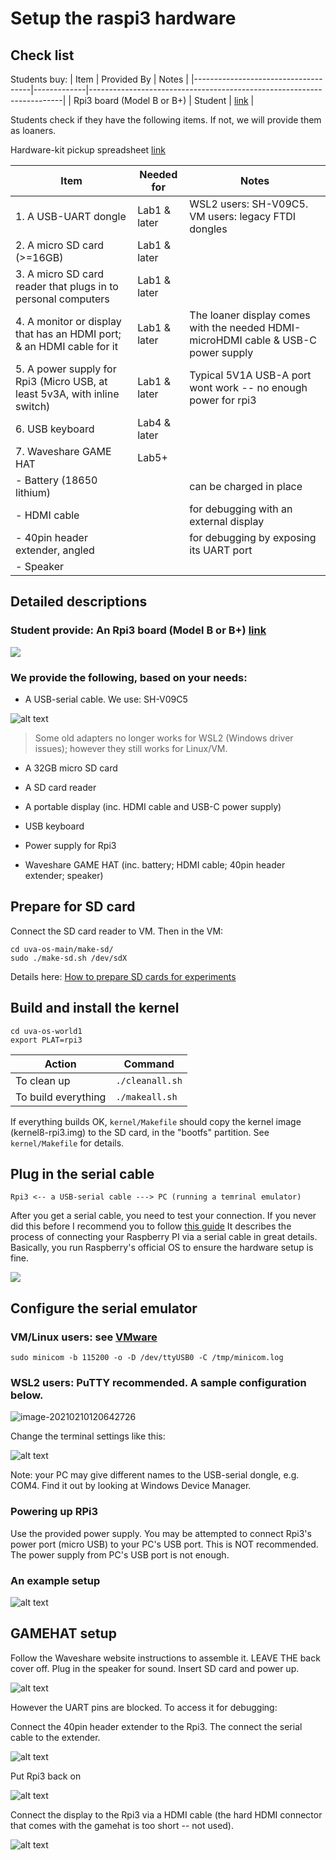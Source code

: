# Setup the raspi3 hardware


## Check list

Students buy:
| Item                                | Provided By | Notes                                                                 |
|-------------------------------------|-------------|-----------------------------------------------------------------------|
| Rpi3 board (Model B or B+)          | Student     | [link](https://www.raspberrypi.org/products/raspberry-pi-3-model-b/)  |


Students check if they have the following items. If not, we will provide them as loaners. 

Hardware-kit pickup spreadsheet [link](https://myuva.sharepoint.com/:x:/s/XSEL-afsara-next/EdYnzYErdZ1AnqmaAjGY2_QBQWsVQ2lCzCud1rGTHytnIQ?e=k0St0w)

| Item                                | Needed for | Notes                                                                 |
|-------------------------------------|-------------|-----------------------------------------------------------------------|
| 1. A USB-UART dongle                    | Lab1 & later  | WSL2 users: SH-V09C5. VM users: legacy FTDI dongles                                                              |
| 2. A micro SD card (>=16GB)                  | Lab1 & later  |                                                |
| 3. A micro SD card reader that plugs in to personal computers                      | Lab1 & later  |                                                                       |
| 4. A monitor or display that has an HDMI port; & an HDMI cable for it                     | Lab1 & later  | The loaner display comes with the needed HDMI-microHDMI cable & USB-C power supply   |
| 5. A power supply for Rpi3 (Micro USB, at least 5v3A, with inline switch) | Lab1 & later   | Typical 5V1A USB-A port wont work -- no enough power for rpi3                                                            |
| 6. USB keyboard                        | Lab4 & later  |                                                                       |
| 7. Waveshare GAME HAT                         | Lab5+  |                                                             |
| - Battery  (18650 lithium)                      |   | can be charged in place                                                             |
| - HDMI cable                               |   |  for debugging with an external display                                                           |
| - 40pin header extender, angled                    |   |   for debugging by exposing its UART port                                                           |
| - Speaker                                  |   |                                                             |


## Detailed descriptions

### Student provide: An Rpi3 board (Model B or B+) [link](https://www.raspberrypi.org/products/raspberry-pi-3-model-b/)

![](rpi3_resized.jpg)


### We provide the following, based on your needs:

- A USB-serial cable. We use: SH-V09C5

![alt text](image-8.png)

> Some old adapters no longer works for WSL2 (Windows driver issues); however they still works for Linux/VM. 

- A 32GB micro SD card

- A SD card reader

- A portable display (inc. HDMI cable and USB-C power supply)

- USB keyboard

- Power supply for Rpi3

- Waveshare GAME HAT (inc. battery; HDMI cable; 40pin header extender; speaker) 


## Prepare for SD card 

Connect the SD card reader to VM. Then in the VM: 
```
cd uva-os-main/make-sd/ 
sudo ./make-sd.sh /dev/sdX
```

Details here: [How to prepare SD cards for experiments](../../make-sd/README-make-sd.md)

## Build and install the kernel 
```
cd uva-os-world1
export PLAT=rpi3
```

| Action              | Command             |
|---------------------|---------------------|
| To clean up         | `./cleanall.sh`     |
| To build everything | `./makeall.sh`      |

If everything builds OK, `kernel/Makefile` should copy the kernel image (kernel8-rpi3.img) to the SD card, in the "bootfs" partition. See `kernel/Makefile` for details.

## Plug in the serial cable

```
Rpi3 <-- a USB-serial cable ---> PC (running a temrinal emulator) 
```

After you get a serial cable, you need to test your connection. If you never did this before I recommend you to follow [this guide](https://cdn-learn.adafruit.com/downloads/pdf/adafruits-raspberry-pi-lesson-5-using-a-console-cable.pdf) It describes the process of connecting your Raspberry PI via a serial cable in great details. Basically, you run Raspberry's official OS to ensure the hardware setup is fine. 

![](https://cdn-learn.adafruit.com/assets/assets/000/035/695/small360/learn_raspberry_pi_piconsole_bb.png?1473736644)

## Configure the serial emulator

### VM/Linux users: see [VMware](../vm/vmware.md)

```
sudo minicom -b 115200 -o -D /dev/ttyUSB0 -C /tmp/minicom.log
```

### WSL2 users: PuTTY recommended. A sample configuration below. 

![image-20210210120642726](image-20210210120642726.png)

Change the terminal settings like this:

![alt text](image-2.png)

Note: your PC may give different names to the USB-serial dongle, e.g. COM4. Find it out by looking at Windows Device Manager. 

### Powering up RPi3

Use the provided power supply. You may be attempted to connect Rpi3's power port (micro USB) to your PC's USB port. This is NOT recommended. The power supply from PC's USB port is not enough. 

### An example setup

![alt text](setup.png)

## GAMEHAT setup

Follow the Waveshare website instructions to assemble it. LEAVE THE back cover off. Plug in the speaker for sound. Insert SD card and power up.

![alt text](image-4.png)

However the UART pins are blocked. To access it for debugging: 

Connect the 40pin header extender to the Rpi3. The connect the serial cable to the extender.

![alt text](image-5.png)

Put Rpi3 back on

![alt text](image-6.png)

Connect the display to the Rpi3 via a HDMI cable (the hard HDMI connector that comes with the gamehat is too short -- not used).

![alt text](image-7.png)







